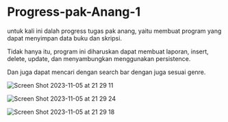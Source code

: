 # Progress-pak-Anang-1
untuk kali ini dalah progress tugas pak anang, yaitu membuat program yang dapat menyimpan data buku dan skripsi. 

Tidak hanya itu, program ini diharuskan dapat membuat laporan, insert, delete, update, dan menyambungkan menggunakan persistence.

Dan juga dapat mencari dengan search bar dengan juga sesuai genre.

![Screen Shot 2023-11-05 at 21 29 11](https://github.com/Varatlan/Progress-pak-Anang-1/assets/148843870/174c706f-f286-4143-869e-3246c2813916)

![Screen Shot 2023-11-05 at 21 29 24](https://github.com/Varatlan/Progress-pak-Anang-1/assets/148843870/8d74eb89-ddca-48ab-b9fa-8515ae44f7c1)

![Screen Shot 2023-11-05 at 21 29 18](https://github.com/Varatlan/Progress-pak-Anang-1/assets/148843870/27d43fb3-2f42-4950-a02e-dc7c7ccecd71)
